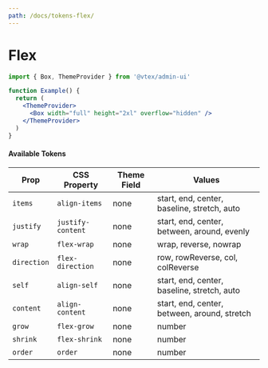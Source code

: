 ```yaml
---
path: /docs/tokens-flex/
---
```


# Flex

```jsx
import { Box, ThemeProvider } from '@vtex/admin-ui'

function Example() {
  return (
    <ThemeProvider>
      <Box width="full" height="2xl" overflow="hidden" />
    </ThemeProvider>
  )
}
```

#### Available Tokens

| Prop        | CSS Property      | Theme Field | Values                                       |
| ----------- | ----------------- | ----------- | -------------------------------------------- |
| `items`     | `align-items`     | none        | start, end, center, baseline, stretch, auto  |
| `justify`   | `justify-content` | none        | start, end, center, between, around, evenly  |
| `wrap`      | `flex-wrap`       | none        | wrap, reverse, nowrap                        |
| `direction` | `flex-direction`  | none        | row, rowReverse, col, colReverse             |
| `self`      | `align-self`      | none        | start, end, center, baseline, stretch, auto  |
| `content`   | `align-content`   | none        | start, end, center, between, around, stretch |
| `grow`      | `flex-grow`       | none        | number                                       |
| `shrink`    | `flex-shrink`     | none        | number                                       |
| `order`     | `order`           | none        | number                                       |
